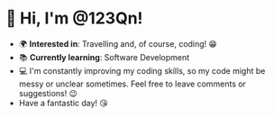 # 👋 Hi, I'm @123Qn!

- 🌍 **Interested in**: Travelling and, of course, coding! 😁
- 📚 **Currently learning**: Software Development
- 💻 I'm constantly improving my coding skills, so my code might be messy or unclear sometimes. Feel free to leave comments or suggestions! 😉
- Have a fantastic day! 😘
